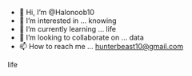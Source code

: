 - 👋 Hi, I’m @Halonoob10
- 👀 I’m interested in ... knowing 
- 🌱 I’m currently learning ... life
- 💞️ I’m looking to collaborate on ... data
- 📫 How to reach me ... hunterbeast10@gmail.com

<!---
Halonoob10/Halonoob10 is a ✨ special ✨ repository because its `README.md` (this file) appears on your GitHub profile.
You can click the Preview link to take a look at your changes.
---> life
